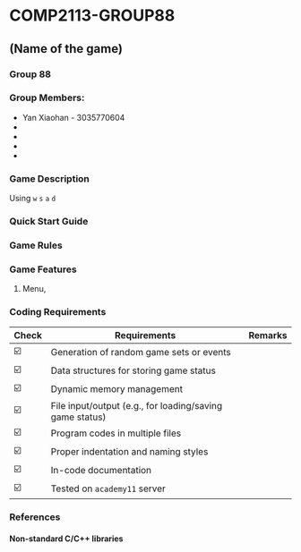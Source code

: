 # COMP2113-GROUP88

## (Name of the game)

### Group 88
### Group Members:
* Yan Xiaohan - 3035770604
* 
* 
* 
* 

### Game Description
Using `w` `s` `a` `d`

### Quick Start Guide

### Game Rules 

### Game Features
1. Menu, 

### Coding Requirements
| Check | Requirements | Remarks |  
| --- | --- | --- |  
| ☑️ | Generation of random game sets or events  |  |  
| ☑️ | Data structures for storing game status  |  |  
| ☑️ | Dynamic memory management  |  |  
| ☑️ | File input/output (e.g., for loading/saving game status)  |  |  
| ☑️ | Program codes in multiple files  |  |  
| ☑️ | Proper indentation and naming styles  |  |  
| ☑️ | In-code documentation |  |  
| ☑️ | Tested on `academy11` server |  |  


### References
#### Non-standard C/C++ libraries
